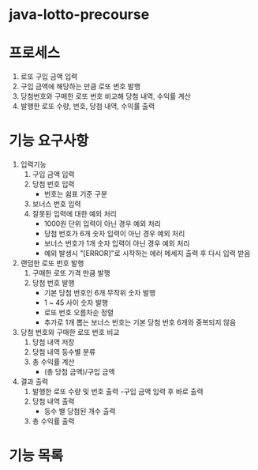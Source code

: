 # java-lotto-precourse


# 프로세스
1. 로또 구입 금액 입력
2. 구입 금액에 해당하는 만큼 로또 번호 발행
3. 당첨번호와 구매한 로또 번호 비교해 당첨 내역, 수익률 계산
4. 발행한 로또 수량, 번호, 당첨 내역, 수익률 출력

# 기능 요구사항
1. 입력기능
    1. 구입 금액 입력
    2. 당첨 번호 입력
        - 번호는 쉼표 기준 구분
    3. 보너스 번호 입력
    4. 잘못된 입력에 대한 예외 처리
        - 1000원 단위 입력이 아닌 경우 예외 처리 
        - 당첨 번호가 6개 숫자 입력이 아닌 경우 예외 처리
        - 보너스 번호가 1개 숫자 입력이 아닌 경우 예외 처리
        - 예외 발생시 "[ERROR]"로 시작하는 에러 메세지 출력 후 다시 입력 받음
2. 랜덤한 로또 번호 발행
    1. 구매한 로또 가격 만큼 발행
    2. 당첨 번호 발행
        - 기본 당첨 번호인 6개 무작위 숫자 발행
        - 1 ~ 45 사이 숫자 발행
        - 로또 번호 오름차순 정렬
        - 추가로 1개 뽑는 보너스 번호는 기본 당첨 번호 6개와 중복되지 않음 
3. 당첨 번호와 구매한 로또 번호 비교
    1. 당첨 내역 저장
    2. 당첨 내역 등수별 분류 
    3. 총 수익률 계산 
        - (총 당첨 금액)/구입 금액
4. 결과 출력
    1. 발행한 로또 수량 및 번호 출력
        -구입 금액 입력 후 바로 출력
    2. 당첨 내역 출력
        - 등수 별 당첨된 개수 출력
    3. 총 수익률 출력
    

# 기능 목록


   